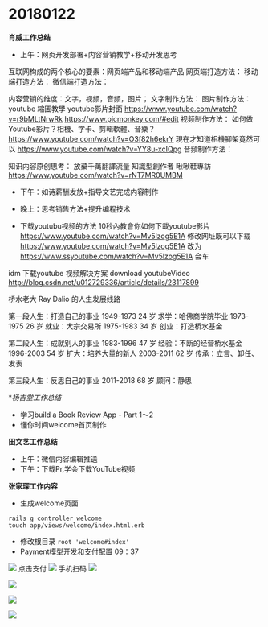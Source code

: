 # 20180122

**肖威工作总结**
- 上午：网页开发部署+内容营销教学+移动开发思考

互联网构成的两个核心的要素：网页端产品和移动端产品
网页端打造方法：
移动端打造方法：
微信端打造方法：

内容营销的维度：文字，视频，音频，图片；
文字制作方法：
图片制作方法：
youtube 縮圖教學 youtube影片封面
https://www.youtube.com/watch?v=r9bMLtNrwRk
https://www.picmonkey.com/#edit
视频制作方法：
如何做Youtube影片？相機、字卡、剪輯軟體、音樂？
https://www.youtube.com/watch?v=O3f82h6ekrY
現在才知道相機腳架竟然可以
https://www.youtube.com/watch?v=YY8u-xcIQpg
音频制作方法：

知识内容原创思考：
放棄千萬翻譯流量 知識型創作者 啾啾鞋專訪
https://www.youtube.com/watch?v=rNT7MR0UMBM

- 下午：如诗薪酬发放+指导文艺完成内容制作
- 晚上：思考销售方法+提升编程技术


- 下载youtubu视频的方法
10秒內教會你如何下載youtube影片
https://www.youtube.com/watch?v=Mv5lzog5E1A
修改网址既可以下载
https://www.youtube.com/watch?v=Mv5lzog5E1A
改为
https://www.ssyoutube.com/watch?v=Mv5lzog5E1A
会车

idm 下载youtube 视频解决方案 download youtubeVideo
http://blog.csdn.net/u012729336/article/details/23117899


桥水老大 Ray Dalio 的人生发展线路

第一段人生：打造自己的事业
1949-1973 24 岁 求学：哈佛商学院毕业
1973-1975 26 岁 就业：大宗交易所
1975-1983 34 岁 创业：打造桥水基金

第二段人生：成就别人的事业
1983-1996 47 岁 经验：不断的经营桥水基金
1996-2003 54 岁 扩大：培养大量的新人
2003-2011 62 岁 传承：立言、卸任、发表

第三段人生：反思自己的事业
2011-2018 68 岁 顾问：静思

**杨吉堂工作总结*
- 学习build a Book Review App - Part 1～2
- 懂你时间welcome首页制作

**田文艺工作总结**
 - 上午：微信内容编辑推送
 - 下午：下载Pr,学会下载YouTube视频

**张家琛工作内容**
- 生成welcome页面  
```
rails g controller welcome
touch app/views/welcome/index.html.erb
```
- 修改根目录 `root 'welcome#index'`
- Payment模型开发和支付配置 09：37



![](https://ws3.sinaimg.cn/large/006tKfTcly1fnpd3gjo49j30wh0dpq5j.jpg)
点击支付
![](https://ws1.sinaimg.cn/large/006tKfTcly1fnpd405uu7j30t90i60xe.jpg)
手机扫码
![](https://ws3.sinaimg.cn/large/006tKfTcly1fnpd49w4s6j30sg0iw79c.jpg)

![](https://ws1.sinaimg.cn/large/006tKfTcly1fnpd4hp0wdj30u50hy41m.jpg)

![](https://ws4.sinaimg.cn/large/006tKfTcly1fnpd4pwe1tj30us0fudj5.jpg)

![](https://ws2.sinaimg.cn/large/006tKfTcly1fnpd4wve5ij30xf0fp76i.jpg)
